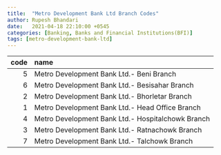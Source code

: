 ```yaml
---
title:  "Metro Development Bank Ltd Branch Codes"
author: Rupesh Bhandari
date:   2021-04-18 22:10:00 +0545
categories: [Banking, Banks and Financial Institutions(BFI)]
tags: [metro-development-bank-ltd]
---
```


|   code | name                                              |
|-------:|:--------------------------------------------------|
|      5 | Metro Development Bank Ltd.- Beni Branch          |
|      6 | Metro Development Bank Ltd.- Besisahar Branch     |
|      2 | Metro Development Bank Ltd.- Bhorletar Branch     |
|      1 | Metro Development Bank Ltd.- Head Office Branch   |
|      4 | Metro Development Bank Ltd.- Hospitalchowk Branch |
|      3 | Metro Development Bank Ltd.- Ratnachowk Branch    |
|      7 | Metro Development Bank Ltd.- Talchowk Branch      |